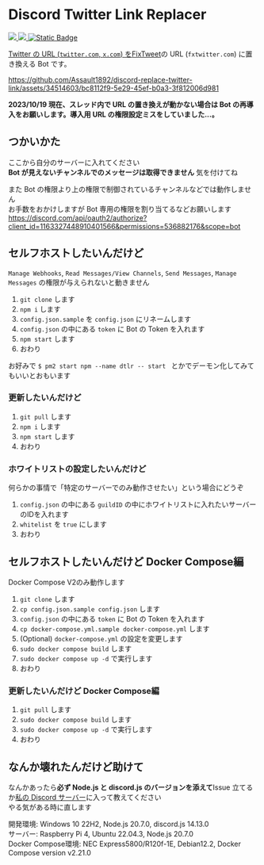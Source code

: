 # Discord Twitter Link Replacer

<p>
<a href="https://discord.com/api/oauth2/authorize?client_id=1163327448910401566&permissions=536882176&scope=bot"><img src="https://img.shields.io/badge/add%20your%20server-darkgreen?style=for-the-badge&logo=discord&logoColor=white">
<a href="https://discord.gg/XprScgmYna"><img src="https://img.shields.io/badge/join%20support%20server-blue?style=for-the-badge&logo=discord&logoColor=white">
<a href="https://discord.js.org"><img alt="Static Badge" src="https://img.shields.io/badge/discord.js-gray?style=for-the-badge&logo=node.js">
</p>

Twitter の URL (`twitter.com`, `x.com`) を[FixTweet](https://github.com/FixTweet/FixTweet)の URL (`fxtwitter.com`) に置き換える Bot です。

https://github.com/Assault1892/discord-replace-twitter-link/assets/34514603/bc8112f9-5e29-45ef-b0a3-3f812006d981

**2023/10/19 現在、スレッド内で URL の置き換えが動かない場合は Bot の再導入をお願いします。導入用 URL の権限設定ミスをしていました...。**

## つかいかた

ここから自分のサーバーに入れてください  
**Bot が見えないチャンネルでのメッセージは取得できません** 気を付けてね

また Bot の権限より上の権限で制御されているチャンネルなどでは動作しません  
お手数をおかけしますが Bot 専用の権限を割り当てるなどお願いします  
https://discord.com/api/oauth2/authorize?client_id=1163327448910401566&permissions=536882176&scope=bot

## セルフホストしたいんだけど

`Manage Webhooks`, `Read Messages/View Channels`, `Send Messages`, `Manage Messages` の権限が与えられないと動きません

1. `git clone` します
2. `npm i` します
3. `config.json.sample` を `config.json` にリネームします
4. `config.json` の中にある `token` に Bot の Token を入れます
5. `npm start` します
6. おわり

お好みで `$ pm2 start npm --name dtlr -- start ` とかでデーモン化してみてもいいとおもいます

### 更新したいんだけど

1. `git pull` します
2. `npm i` します
3. `npm start` します
4. おわり

### ホワイトリストの設定したいんだけど

何らかの事情で「特定のサーバーでのみ動作させたい」という場合にどうぞ

1. `config.json` の中にある `guildID` の中にホワイトリストに入れたいサーバーのIDを入れます
2. `whitelist` を `true` にします
3. おわり

## セルフホストしたいんだけど Docker Compose編

Docker Compose V2のみ動作します

1. `git clone` します
2. `cp config.json.sample config.json` します
3. `config.json` の中にある `token` に Bot の Token を入れます
4. `cp docker-compose.yml.sample docker-compose.yml` します
5. (Optional) `docker-compose.yml` の設定を変更します
6. `sudo docker compose build` します
7. `sudo docker compose up -d` で実行します
8. おわり

### 更新したいんだけど Docker Compose編

1. `git pull` します
2. `sudo docker compose build` します
3. `sudo docker compose up -d` で実行します
4. おわり

## なんか壊れたんだけど助けて

なんかあったら**必ず Node.js と discord.js のバージョンを添えて**Issue 立てるか[私の Discord サーバー](https://discord.gg/XprScgmYna)に入って教えてください  
やる気がある時に直します

開発環境: Windows 10 22H2, Node.js 20.7.0, discord.js 14.13.0  
サーバー: Raspberry Pi 4, Ubuntu 22.04.3, Node.js 20.7.0  
Docker Compose環境: NEC Express5800/R120f-1E, Debian12.2, Docker Compose version v2.21.0
